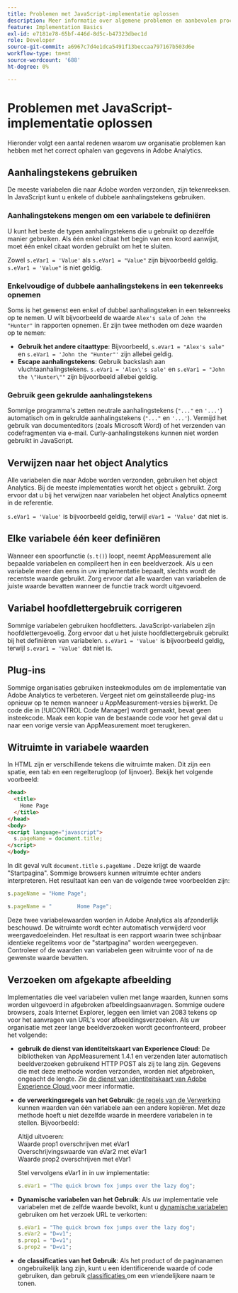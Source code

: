 ```yaml
---
title: Problemen met JavaScript-implementatie oplossen
description: Meer informatie over algemene problemen en aanbevolen procedures voor het oplossen van problemen met uw JavaScript-implementatie.
feature: Implementation Basics
exl-id: e7181e78-65bf-446d-8d5c-b47323dbec1d
role: Developer
source-git-commit: a6967c7d4e1dca5491f13beccaa797167b503d6e
workflow-type: tm+mt
source-wordcount: '688'
ht-degree: 0%

---
```


# Problemen met JavaScript-implementatie oplossen

Hieronder volgt een aantal redenen waarom uw organisatie problemen kan hebben met het correct ophalen van gegevens in Adobe Analytics.

## Aanhalingstekens gebruiken

De meeste variabelen die naar Adobe worden verzonden, zijn tekenreeksen. In JavaScript kunt u enkele of dubbele aanhalingstekens gebruiken.

### Aanhalingstekens mengen om een variabele te definiëren

U kunt het beste de typen aanhalingstekens die u gebruikt op dezelfde manier gebruiken. Als één enkel citaat het begin van een koord aanwijst, moet één enkel citaat worden gebruikt om het te sluiten.

Zowel `s.eVar1 = 'Value'` als `s.eVar1 = "Value"` zijn bijvoorbeeld geldig. `s.eVar1 = 'Value"` is niet geldig.

### Enkelvoudige of dubbele aanhalingstekens in een tekenreeks opnemen

Soms is het gewenst een enkel of dubbel aanhalingsteken in een tekenreeks op te nemen. U wilt bijvoorbeeld de waarde `Alex's sale` of `John the "Hunter"` in rapporten opnemen. Er zijn twee methoden om deze waarden op te nemen:

* **Gebruik het andere citaattype**: Bijvoorbeeld, `s.eVar1 = "Alex's sale"` en `s.eVar1 = 'John the "Hunter"'` zijn allebei geldig.
* **Escape aanhalingstekens**: Gebruik backslash aan vluchtaanhalingstekens. `s.eVar1 = 'Alex\'s sale'` en `s.eVar1 = "John the \"Hunter\""` zijn bijvoorbeeld allebei geldig.

### Gebruik geen gekrulde aanhalingstekens

Sommige programma&#39;s zetten neutrale aanhalingstekens (`"..."` en `'...'`) automatisch om in gekrulde aanhalingstekens (`"..."` en `'...'`). Vermijd het gebruik van documenteditors (zoals Microsoft Word) of het verzenden van codefragmenten via e-mail. Curly-aanhalingstekens kunnen niet worden gebruikt in JavaScript.

## Verwijzen naar het object Analytics

Alle variabelen die naar Adobe worden verzonden, gebruiken het object Analytics. Bij de meeste implementaties wordt het object `s` gebruikt. Zorg ervoor dat u bij het verwijzen naar variabelen het object Analytics opneemt in de referentie.

`s.eVar1 = 'Value'` is bijvoorbeeld geldig, terwijl `eVar1 = 'Value'` dat niet is.

## Elke variabele één keer definiëren

Wanneer een spoorfunctie (`s.t()`) loopt, neemt AppMeasurement alle bepaalde variabelen en compileert hen in een beeldverzoek. Als u een variabele meer dan eens in uw implementatie bepaalt, slechts wordt de recentste waarde gebruikt. Zorg ervoor dat alle waarden van variabelen de juiste waarde bevatten wanneer de functie track wordt uitgevoerd.

## Variabel hoofdlettergebruik corrigeren

Sommige variabelen gebruiken hoofdletters. JavaScript-variabelen zijn hoofdlettergevoelig. Zorg ervoor dat u het juiste hoofdlettergebruik gebruikt bij het definiëren van variabelen. `s.eVar1 = 'Value'` is bijvoorbeeld geldig, terwijl `s.evar1 = 'Value'` dat niet is.

## Plug-ins

Sommige organisaties gebruiken insteekmodules om de implementatie van Adobe Analytics te verbeteren. Vergeet niet om geïnstalleerde plug-ins opnieuw op te nemen wanneer u AppMeasurement-versies bijwerkt. De code die in [!UICONTROL Code Manager] wordt gemaakt, bevat geen insteekcode. Maak een kopie van de bestaande code voor het geval dat u naar een vorige versie van AppMeasurement moet terugkeren.

## Witruimte in variabele waarden

In HTML zijn er verschillende tekens die witruimte maken. Dit zijn een spatie, een tab en een regelterugloop (of lijnvoer). Bekijk het volgende voorbeeld:

```html
<head>
  <title>
    Home Page
  </title>
</head>
<body>
<script language="javascript">
  s.pageName = document.title;
</script>
</body>
```

In dit geval vult `document.title` `s.pageName` . Deze krijgt de waarde &quot;Startpagina&quot;. Sommige browsers kunnen witruimte echter anders interpreteren. Het resultaat kan een van de volgende twee voorbeelden zijn:

```js
s.pageName = "Home Page";
```

```js
s.pageName = "        Home Page";
```

Deze twee variabelewaarden worden in Adobe Analytics als afzonderlijk beschouwd. De witruimte wordt echter automatisch verwijderd voor weergavedoeleinden. Het resultaat is een rapport waarin twee schijnbaar identieke regelitems voor de &quot;startpagina&quot; worden weergegeven. Controleer of de waarden van variabelen geen witruimte voor of na de gewenste waarde bevatten.

## Verzoeken om afgekapte afbeelding

Implementaties die veel variabelen vullen met lange waarden, kunnen soms worden uitgevoerd in afgebroken afbeeldingsaanvragen. Sommige oudere browsers, zoals Internet Explorer, leggen een limiet van 2083 tekens op voor het aanvragen van URL&#39;s voor afbeeldingsverzoeken. Als uw organisatie met zeer lange beeldverzoeken wordt geconfronteerd, probeer het volgende:

* **gebruik de dienst van identiteitskaart van Experience Cloud**: De bibliotheken van AppMeasurement 1.4.1 en verzenden later automatisch beeldverzoeken gebruikend HTTP POST als zij te lang zijn. Gegevens die met deze methode worden verzonden, worden niet afgebroken, ongeacht de lengte. Zie [ de dienst van identiteitskaart van Adobe Experience Cloud ](https://experienceleague.adobe.com/docs/id-service/using/home.html?lang=nl-NL) voor meer informatie.
* **de verwerkingsregels van het Gebruik**: [ de regels van de Verwerking ](/help/admin/tools/manage-rs/edit-settings/general/processing-rules/pr-overview.md) kunnen waarden van één variabele aan een andere kopiëren. Met deze methode hoeft u niet dezelfde waarde in meerdere variabelen in te stellen. Bijvoorbeeld:

  Altijd uitvoeren:<br>
Waarde prop1 overschrijven met eVar1 <br>
Overschrijvingswaarde van eVar2 met eVar1 <br>
Waarde prop2 overschrijven met eVar1 <br>

  Stel vervolgens eVar1 in in uw implementatie:

  ```js
  s.eVar1 = "The quick brown fox jumps over the lazy dog";
  ```

* **Dynamische variabelen van het Gebruik**: Als uw implementatie vele variabelen met de zelfde waarde bevolkt, kunt u [ dynamische variabelen ](/help/implement/vars/page-vars/dynamic-variables.md) gebruiken om het verzoek URL te verkorten:

  ```js
  s.eVar1 = "The quick brown fox jumps over the lazy dog";
  s.eVar2 = "D=v1";
  s.prop1 = "D=v1";
  s.prop2 = "D=v1";
  ```

* **de classificaties van het Gebruik**: Als het product of de paginanamen ongebruikelijk lang zijn, kunt u een identificerende waarde of code gebruiken, dan gebruik [ classificaties ](/help/components/classifications/classifications-overview.md) om een vriendelijkere naam te tonen.
